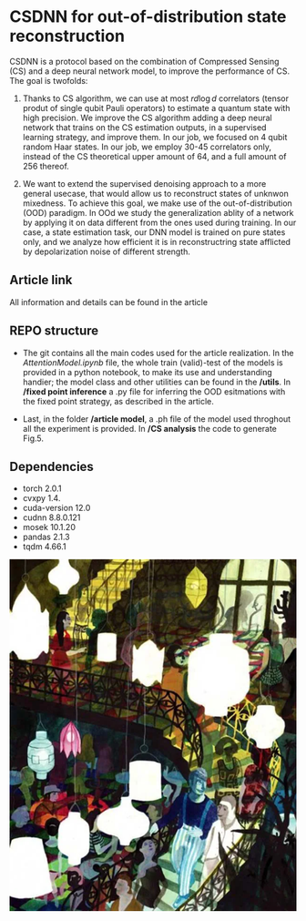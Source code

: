 # CSDNN for out-of-distribution state reconstruction


CSDNN is a protocol based on the combination of Compressed Sensing (CS) and a deep neural network model, to improve the performance of CS. The goal is twofolds:

1. Thanks to CS algorithm, we can use at most $r d\log d$ correlators (tensor produt of single qubit Pauli operators) to estimate a quantum state with high precision. We improve the CS algorithm adding a deep neural network that trains on the CS estimation outputs, in a supervised learning strategy, and improve them. In our job, we focused on 4 qubit random Haar states. In our job, we employ 30-45 correlators only, instead of the CS theoretical upper amount of 64, and a full amount of 256 thereof.

2. We want to extend the supervised denoising approach to a more general usecase, that would allow us to reconstruct states of unknwon mixedness. To achieve this goal, we make use of the out-of-distribution (OOD) paradigm. In OOd we study the generalization ablity of a network by applying it on data different from the ones used during training. In our case, a state estimation task, our DNN model is trained on pure states only, and we analyze how efficient it is in reconstructring state afflicted by depolarization noise of different strength.

## Article link

All information and details can be found in the article []()

## REPO structure
- The git contains all the main codes used for the article realization. In the _AttentionModel.ipynb_ file, the whole train (valid)-test of the models is provided in a python notebook, to make its use and understanding handier; the model class and other utilities can be found in the **/utils**. In **/fixed point inference** a .py file for inferring the OOD esitmations with the fixed point strategy, as described in the article.

 - Last, in the folder **/article model**, a .ph file of the model used throghout all the experiment is provided. In **/CS analysis** the code to generate Fig.5. 


## Dependencies

- torch 2.0.1
- cvxpy  1.4.
- cuda-version 12.0          
- cudnn   8.8.0.121
- mosek  10.1.20
- pandas 2.1.3
- tqdm  4.66.1

![image](/background/br.png)
